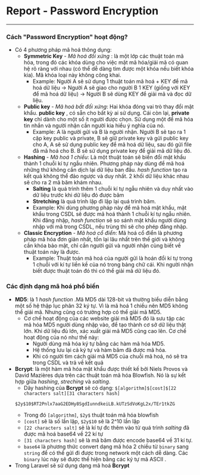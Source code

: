 # Report - Password Encryption
---
### Cách "Password Encryption" hoạt động?
  - Có 4 phương pháp mã hoá thông dụng:
    - **Symmetric Key** - *Mã hoá đối xứng* : là một lớp các thuật toán mã hóa, trong đó các khóa dùng cho việc mật mã hóa/giải mã có quan hệ rõ ràng với nhau (có thể dễ dàng tìm được một khóa nếu biết khóa kia). Mã khóa loại này không công khai.
      - Example: Người A sẽ sử dụng 1 thuật toán mã hoá + KEY để mã hoá dữ liệu -> Người A sẽ giao cho người B 1 KEY (giống với KEY để mã hoá dữ liệu) -> Người B sẽ dùng KEY để giải mã và đọc dữ liệu.
    - **Public key** - *Mã hoá bất đối xứng*: Hai khóa đóng vai trò thay đổi mật khẩu. **public key** , có sẵn cho bất kỳ ai sử dụng. Cái còn lại, **private key** chỉ dành cho một số ít người được chọn. Sử dụng một để mã hóa tin nhắn và người nhận cần người kia hiểu ý nghĩa của nó.
      - Example: A là người gửi và B là người nhận. Người B sẽ tạo ra 1 cặp key public và private, B sẽ giữ private key và gửi public key cho A, A sẽ sử dụng public key để mã hoá dữ liệu, sau đó gửi file đã mã hoá cho B. B sẽ sử dụng private key để giải mã dữ liệu đó.
    - **Hashing** - *Mã hoá 1 chiều*: Là một thuật toán sẽ biến đổi mật khẩu thành 1 chuỗi kí tự ngẫu nhiên. Phương pháp này dùng để mã hoá những thứ không cần dịch lại dữ liệu ban đầu. *hash function* tạo ra kết quả không thể đảo ngược và duy nhất. 2 khối dữ liệu khác nhau sẽ cho ra 2 mã băm khám nhau.
      - **Salting** là quá trình thêm 1 chuỗi kí tự ngẫu nhiên và duy nhất vào dữ liệu trước khi dữ liệu đó được băm
      - **Stretching** là quá trình lặp đi lặp lại quá trình băm. 
      - Example: Khi dùng phương pháp này để mã hoá mật khẩu, mật khẩu trong CSDL sẽ được mã hoá thành 1 chuỗi kí tự ngẫu nhiên. Khi đăng nhập, *hash function* sẽ so sánh mật khẩu người dùng nhập với mã trong CSDL, nếu trùng thì sẽ cho phép đăng nhập.
    - **Classic Encryption** - *Mã hoá cổ điển*: Mã hoá cổ điển là phương pháp mã hóa đơn giản nhất, tồn lại lâu nhất trên thế giới và không cần khóa bảo mật, chỉ cần người gửi và người nhận cùng biết về thuật toán này là được.
      - Example: Thuật toán mã hoá của người gửi là hoán đổi kí tự trong 1 chuỗi với kí tự liền kề của nó trong bảng chữ cái. Khi người nhận biết được thuật toán đó thì có thể giải mã dữ liệu đó. 
### Các định dạng mã hoá phổ biến
  - **MD5**: là 1 *hash function* .Mã MD5 dài 128-bit và thường biểu diễn bằng một số hệ thập lục phân 32 ký tự. Vì là mã hoá 1 chiều nên MD5 không thể giải mã. Nhưng cũng có trường hợp có thể giải mã MD5.
    - Cơ chế hoạt động của các website giải mã MD5 đó là sưu tập các mã hóa MD5 người dùng nhập vào, để tạo thành cơ sở dữ liệu thật lớn. Khi dữ liệu đủ lớn, xác xuất giải mã MD5 cũng cao lên. Cơ chế hoạt động của nó như thế này:
      - Người dùng mã hóa ký tự bằng các hàm mã hóa MD5.
      - Hệ thống lưu lại cả ký tự và hàm băm đã được mã hóa.
      - Khi có người tìm cách giải mã MD5 của chuỗi mã hoá, nó sẽ tra trong CSDL và trả về kết quả
  - **Bcrypt**: là một hàm mã hóa mật khẩu được thiết kế bởi Niels Provos và David Mazières dựa trên các thuật toán mã hóa Blowfish. Nó là sự kết hợp giữa *hashing*, *streching* và *salting*. 
      - Dãy hashing của **Bcrypt** sẽ có dạng: 
      ` $[algorithm]$[cost]$[22 characters salt][31 characters hash] `
      ```
      $2y$10$RT2Pnlx7aaG2EDHy8SgdIunndkeiLB.kUTzSdVoKgL2x/TEr1tkZG
      ```
      - Trong đó `[algorithm]`, `$2y$` thuật toán mã hóa blowfish
      - `[cost]` sẽ là số lần lặp, `$2y$10` sẽ là 2^10 lần lặp
      - `[22 characters salt]` sẽ là kí tự đc thêm vào từ quá trình *salting* đã được mã hoá base64 về 22 kí tự
      - `[31 characters hash]` sẽ là mã băm được encode base64 về 31 kí tự.
      - `base64` là phương thức convert dạng mã hóa 2 chiều từ `binary` sang `string` để có thể gửi đi được trong network một cách dễ dàng. Các `binary` lúc này sẽ được thể hiện bằng các ký tự mã ASCII .
  - Trong Laravel sẽ sử dụng dạng mã hoá **Bcrypt**
  
